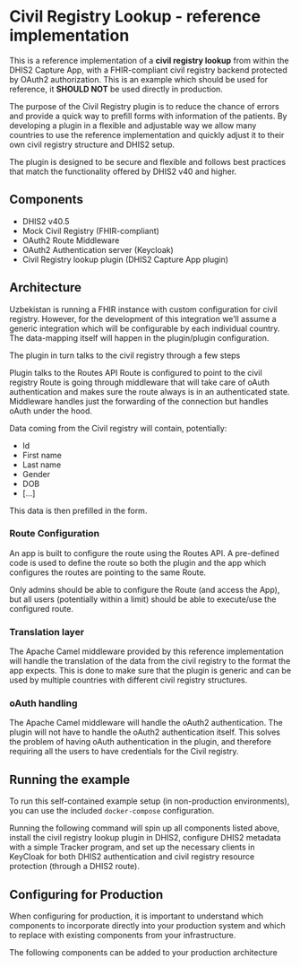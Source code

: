 # Civil Registry Lookup - reference implementation

This is a reference implementation of a **civil registry lookup** from within the DHIS2 Capture App, with a FHIR-compliant civil registry backend protected by OAuth2 authorization.  This is an example which should be used for reference, it **SHOULD NOT** be used directly in production.

The purpose of the Civil Registry plugin is to reduce the chance of errors and provide a quick way to prefill forms with information of the patients. By developing a plugin in a flexible and adjustable way we allow many countries to use the reference implementation and quickly adjust it to their own civil registry structure and DHIS2 setup. 

The plugin is designed to be secure and flexible and follows best practices that match the functionality offered by DHIS2 v40 and higher.

## Components

* DHIS2 v40.5
* Mock Civil Registry (FHIR-compliant)
* OAuth2 Route Middleware
* OAuth2 Authentication server (Keycloak)
* Civil Registry lookup plugin (DHIS2 Capture App plugin)

## Architecture

Uzbekistan is running a FHIR instance with custom configuration for civil registry. However, for the development of this integration we’ll assume a generic integration which will be configurable by each individual country. The data-mapping itself will happen in the plugin/plugin configuration.

The plugin in turn talks to the civil registry through a few steps

Plugin talks to the Routes API
Route is configured to point to the civil registry
Route is going through middleware that will take care of oAuth authentication and makes sure the route always is in an authenticated state. 
Middleware handles just the forwarding of the connection but handles oAuth under the hood.

Data coming from the Civil registry will contain, potentially:
- Id
- First name
- Last name
- Gender
- DOB
- [...]

This data is then prefilled in the form.

### Route Configuration
An app is built to configure the route using the Routes API. A pre-defined code is used to define the route so both the plugin and the app which configures the routes are pointing to the same Route. 

Only admins should be able to configure the Route (and access the App), but all users (potentially within a limit) should be able to execute/use the configured route.

### Translation layer
The Apache Camel middleware provided by this reference implementation will handle the translation of the data from the civil registry to the format the app expects. This is done to make sure that the plugin is generic and can be used by multiple countries with different civil registry structures.

### oAuth handling
The Apache Camel middleware will handle the oAuth2 authentication. The plugin will not have to handle the oAuth2 authentication itself. This solves the problem of having oAuth authentication in the plugin, and therefore requiring all the users to have credentials for the Civil registry. 

## Running the example

To run this self-contained example setup (in non-production environments), you can use the included `docker-compose` configuration.

Running the following command will spin up all components listed above, install the civil registry lookup plugin in DHIS2, configure DHIS2 metadata with a simple Tracker program, and set up the necessary clients in KeyCloak for both DHIS2 authentication and civil registry resource protection (through a DHIS2 route).

## Configuring for Production

When configuring for production, it is important to understand which components to incorporate directly into your production system and which to replace with existing components from your infrastructure.

The following components can be added to your production architecture 

